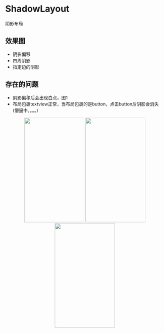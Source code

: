 # ShadowLayout
阴影布局
## 效果图
* 阴影偏移
* 四周阴影
* 指定边的阴影
## 存在的问题
* 阴影偏移后会出现白点，图1
* 布局包裹textview正常，当布局包裹的是button，点击button后阴影会消失(懵逼中。。。。)
<div align="center">
<img src="http://ww1.sinaimg.cn/large/006nwaiFly1g3hga908q7j30an0jcq38.jpg" height="330" width="190" >

<img src="http://ww1.sinaimg.cn/large/006nwaiFly1g3hgdsaq2kj30aj0iymxf.jpg" height="330" width="190" >

<img src="http://ww1.sinaimg.cn/large/006nwaiFly1g3hgecu8quj30ae0iq3yp.jpg" height="330" width="190" >

 </div>
